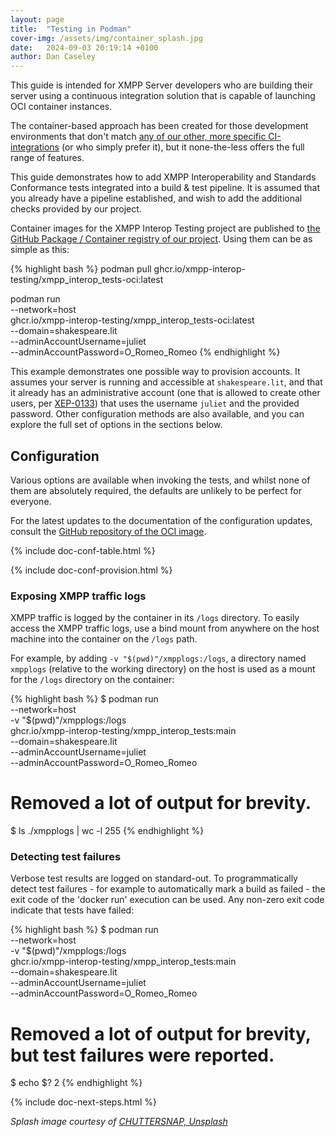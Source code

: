 ```yaml
---
layout: page
title:  "Testing in Podman"
cover-img: /assets/img/container_splash.jpg
date:   2024-09-03 20:19:14 +0100
author: Dan Caseley
---
```


This guide is intended for XMPP Server developers who are building their server using a continuous integration solution that is capable of launching OCI container instances.

The container-based approach has been created for those development environments that don't match [any of our other, more specific CI-integrations](/index#installation--configuration) (or who simply prefer it), but it none-the-less offers the full range of features.

This guide demonstrates how to add XMPP Interoperability and Standards Conformance tests integrated into a build & test pipeline. It is assumed that you already have a pipeline established, and wish to add the additional checks provided by our project.

Container images for the XMPP Interop Testing project are published to [the GitHub Package / Container registry of our project](https://github.com/orgs/XMPP-Interop-Testing/packages). Using them can be as simple as this:

{% highlight bash %}
podman pull ghcr.io/xmpp-interop-testing/xmpp_interop_tests-oci:latest

podman run \
    --network=host \
    ghcr.io/xmpp-interop-testing/xmpp_interop_tests-oci:latest \
    --domain=shakespeare.lit \
    --adminAccountUsername=juliet \
    --adminAccountPassword=O_Romeo_Romeo
{% endhighlight %}

This example demonstrates one possible way to provision accounts. It assumes your server is running and accessible at `shakespeare.lit`, and that it already has an administrative account (one that is allowed to create other users, per [XEP-0133](https://xmpp.org/extensions/xep-0133.html)) that uses the username `juliet` and the provided password. Other configuration methods are also available, and you can explore the full set of options in the sections below.

## Configuration

Various options are available when invoking the tests, and whilst none of them are absolutely required, the defaults are unlikely to be perfect for everyone.

For the latest updates to the documentation of the configuration updates, consult the [GitHub repository of the OCI image](https://github.com/XMPP-Interop-Testing/smack-sint-server-extensions?#from-a-container).

{% include doc-conf-table.html %}

{% include doc-conf-provision.html %}

### Exposing XMPP traffic logs

XMPP traffic is logged by the container in its `/logs` directory. To easily access the XMPP traffic logs, use a bind mount from anywhere on the host machine into the container on the `/logs` path.

For example, by adding `-v "$(pwd)"/xmpplogs:/logs`, a directory named `xmpplogs` (relative to the working directory) on the host is used as a mount for the `/logs` directory on the container:

{% highlight bash %}
$ podman run \
    --network=host \
    -v "$(pwd)"/xmpplogs:/logs \
    ghcr.io/xmpp-interop-testing/xmpp_interop_tests:main \
    --domain=shakespeare.lit \
    --adminAccountUsername=juliet \
    --adminAccountPassword=O_Romeo_Romeo

# Removed a lot of output for brevity.

$ ls ./xmpplogs | wc -l
255
{% endhighlight %}

### Detecting test failures

Verbose test results are logged on standard-out. To programmatically detect test failures - for example to automatically mark a build as failed - the exit code of the 'docker run' execution can be used. Any non-zero exit code indicate that tests have failed:

{% highlight bash %}
$ podman run \
    --network=host \
    -v "$(pwd)"/xmpplogs:/logs \
    ghcr.io/xmpp-interop-testing/xmpp_interop_tests:main \
    --domain=shakespeare.lit \
    --adminAccountUsername=juliet \
    --adminAccountPassword=O_Romeo_Romeo

# Removed a lot of output for brevity, but test failures were reported.

$ echo $?
2
{% endhighlight %}

{% include doc-next-steps.html %}

_Splash image courtesy of [CHUTTERSNAP, Unsplash](https://unsplash.com/photos/birds-photo-of-cityscape-9cCeS9Sg6nU?utm_content=creditShareLink&utm_medium=referral&utm_source=unsplash)_
